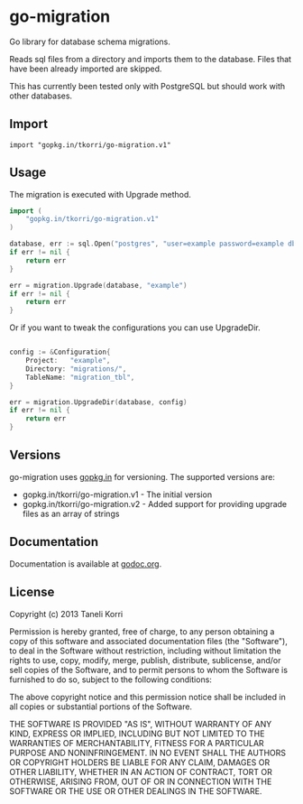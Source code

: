 # go-migration

Go library for database schema migrations.

Reads sql files from a directory and imports them to the database. Files that
have been already imported are skipped.

This has currently been tested only with PostgreSQL but should work with other
databases.

## Import

    import "gopkg.in/tkorri/go-migration.v1"

## Usage

The migration is executed with Upgrade method.

```go
import (
    "gopkg.in/tkorri/go-migration.v1"
)

database, err := sql.Open("postgres", "user=example password=example dbname=example sslmode=disable")
if err != nil {
    return err
}

err = migration.Upgrade(database, "example")
if err != nil {
    return err
}
```

Or if you want to tweak the configurations you can use UpgradeDir.

```go

config := &Configuration{
    Project:   "example",
    Directory: "migrations/",
    TableName: "migration_tbl",
}

err = migration.UpgradeDir(database, config)
if err != nil {
    return err
}
```

## Versions

go-migration uses [gopkg.in](http://gopkg.in) for versioning. The supported
versions are:

* gopkg.in/tkorri/go-migration.v1 - The initial version
* gopkg.in/tkorri/go-migration.v2 - Added support for providing upgrade files as an array of strings  

## Documentation

Documentation is available at
[godoc.org](http://godoc.org/github.com/tkorri/go-migration).


## License

Copyright (c) 2013 Taneli Korri

Permission is hereby granted, free of charge, to any person obtaining a copy
of this software and associated documentation files (the "Software"), to deal
in the Software without restriction, including without limitation the rights
to use, copy, modify, merge, publish, distribute, sublicense, and/or sell
copies of the Software, and to permit persons to whom the Software is
furnished to do so, subject to the following conditions:

The above copyright notice and this permission notice shall be included in
all copies or substantial portions of the Software.

THE SOFTWARE IS PROVIDED "AS IS", WITHOUT WARRANTY OF ANY KIND, EXPRESS OR
IMPLIED, INCLUDING BUT NOT LIMITED TO THE WARRANTIES OF MERCHANTABILITY,
FITNESS FOR A PARTICULAR PURPOSE AND NONINFRINGEMENT. IN NO EVENT SHALL THE
AUTHORS OR COPYRIGHT HOLDERS BE LIABLE FOR ANY CLAIM, DAMAGES OR OTHER
LIABILITY, WHETHER IN AN ACTION OF CONTRACT, TORT OR OTHERWISE, ARISING FROM,
OUT OF OR IN CONNECTION WITH THE SOFTWARE OR THE USE OR OTHER DEALINGS IN
THE SOFTWARE.
